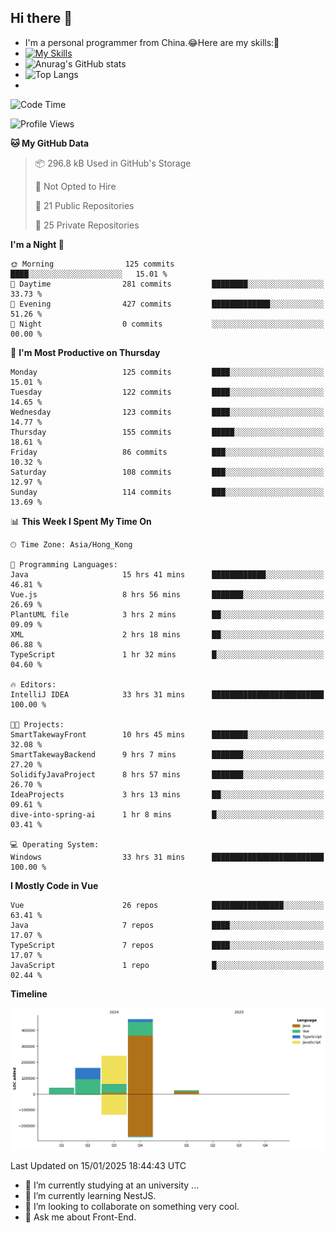 ## Hi there 👋
- I'm a personal programmer from China.😂Here are my skills:🤔
- [![My Skills](https://skillicons.dev/icons?i=js,html,css,vue,typescript,java,golang)](https://skillicons.dev)
- ![Anurag's GitHub stats](https://github-readme-stats.vercel.app/api?username=FluffyChi-Xing&count_private=true&show_icons=true&theme=radical)
- ![Top Langs](https://github-readme-stats.vercel.app/api/top-langs/?username=FluffyChi-Xing)
- <!--START_SECTION:waka-->
![Code Time](http://img.shields.io/badge/Code%20Time-1%2C059%20hrs%2053%20mins-blue)

![Profile Views](http://img.shields.io/badge/Profile%20Views-1-blue)

**🐱 My GitHub Data** 

> 📦 296.8 kB Used in GitHub's Storage 
 > 
> 🚫 Not Opted to Hire
 > 
> 📜 21 Public Repositories 
 > 
> 🔑 25 Private Repositories 
 > 
**I'm a Night 🦉** 

```text
🌞 Morning                125 commits         ████░░░░░░░░░░░░░░░░░░░░░   15.01 % 
🌆 Daytime                281 commits         ████████░░░░░░░░░░░░░░░░░   33.73 % 
🌃 Evening                427 commits         █████████████░░░░░░░░░░░░   51.26 % 
🌙 Night                  0 commits           ░░░░░░░░░░░░░░░░░░░░░░░░░   00.00 % 
```
📅 **I'm Most Productive on Thursday** 

```text
Monday                   125 commits         ████░░░░░░░░░░░░░░░░░░░░░   15.01 % 
Tuesday                  122 commits         ████░░░░░░░░░░░░░░░░░░░░░   14.65 % 
Wednesday                123 commits         ████░░░░░░░░░░░░░░░░░░░░░   14.77 % 
Thursday                 155 commits         █████░░░░░░░░░░░░░░░░░░░░   18.61 % 
Friday                   86 commits          ███░░░░░░░░░░░░░░░░░░░░░░   10.32 % 
Saturday                 108 commits         ███░░░░░░░░░░░░░░░░░░░░░░   12.97 % 
Sunday                   114 commits         ███░░░░░░░░░░░░░░░░░░░░░░   13.69 % 
```


📊 **This Week I Spent My Time On** 

```text
🕑︎ Time Zone: Asia/Hong_Kong

💬 Programming Languages: 
Java                     15 hrs 41 mins      ████████████░░░░░░░░░░░░░   46.81 % 
Vue.js                   8 hrs 56 mins       ███████░░░░░░░░░░░░░░░░░░   26.69 % 
PlantUML file            3 hrs 2 mins        ██░░░░░░░░░░░░░░░░░░░░░░░   09.09 % 
XML                      2 hrs 18 mins       ██░░░░░░░░░░░░░░░░░░░░░░░   06.88 % 
TypeScript               1 hr 32 mins        █░░░░░░░░░░░░░░░░░░░░░░░░   04.60 % 

🔥 Editors: 
IntelliJ IDEA            33 hrs 31 mins      █████████████████████████   100.00 % 

🐱‍💻 Projects: 
SmartTakewayFront        10 hrs 45 mins      ████████░░░░░░░░░░░░░░░░░   32.08 % 
SmartTakewayBackend      9 hrs 7 mins        ███████░░░░░░░░░░░░░░░░░░   27.20 % 
SolidifyJavaProject      8 hrs 57 mins       ███████░░░░░░░░░░░░░░░░░░   26.70 % 
IdeaProjects             3 hrs 13 mins       ██░░░░░░░░░░░░░░░░░░░░░░░   09.61 % 
dive-into-spring-ai      1 hr 8 mins         █░░░░░░░░░░░░░░░░░░░░░░░░   03.41 % 

💻 Operating System: 
Windows                  33 hrs 31 mins      █████████████████████████   100.00 % 
```

**I Mostly Code in Vue** 

```text
Vue                      26 repos            ████████████████░░░░░░░░░   63.41 % 
Java                     7 repos             ████░░░░░░░░░░░░░░░░░░░░░   17.07 % 
TypeScript               7 repos             ████░░░░░░░░░░░░░░░░░░░░░   17.07 % 
JavaScript               1 repo              █░░░░░░░░░░░░░░░░░░░░░░░░   02.44 % 
```



**Timeline**

![Lines of Code chart](https://raw.githubusercontent.com/FluffyChi-Xing/FluffyChi-Xing/main/assets/bar_graph.png)


 Last Updated on 15/01/2025 18:44:43 UTC
<!--END_SECTION:waka-->
- 🔭 I’m currently studying at an university ...
- 🌱 I’m currently learning NestJS.
- 👯 I’m looking to collaborate on something very cool.
- 💬 Ask me about Front-End.
